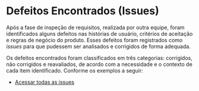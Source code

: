 # Defeitos Encontrados (Issues)

Após a fase de inspeção de requisitos, realizada por outra equipe, foram identificados alguns defeitos nas histórias de usuário, critérios de aceitação e regras de negócio do produto. Esses defeitos foram registrados como *issues* para que pudessem ser analisados e corrigidos de forma adequada. 

Os defeitos encontrados foram classificados em três categorias: corrigidos, não corrigidos e reavaliados, de acordo com a necessidade e o contexto de cada item identificado. Conforme os exemplos a seguir:



- [Acessar todas as issues](https://github.com/xavierrjon/TrabalhoEngSoftware1/issues?q=is%3Aissue%20state%3Aclosed) 

